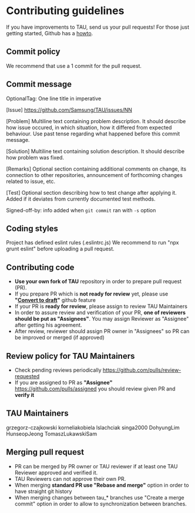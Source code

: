 # Contributing guidelines

If you have improvements to TAU, send us your pull requests! For those just getting started, Github has a [howto](https://help.github.com/articles/using-pull-requests/).

## Commit policy

We recommend that use a 1 commit for the pull request.

## Commit message

OptionalTag: One line title in imperative

[Issue] <https://github.com/Samsung/TAU/issues/NN>

[Problem] Multiline text containing problem description. It should describe how
issue occured, in which situation, how it differed from expected behaviour. Use
past tense regarding what happened before this commit message.

[Solution] Multiline text containing solution description. It should describe
how problem was fixed.

[Remarks] Optional section containing additional comments on change, its
connection to other repositories, announcement of forthcoming changes related
to issue, etc.

[Test] Optional section describing how to test change after applying it. 
Added if it deviates from currently documented test methods.

Signed-off-by: info added when `git commit` ran with `-s` option

## Coding styles

Project has defined eslint rules (.eslintrc.js)
We recommend to run "npx grunt eslint" before uploading a pull request.

## Contributing code

* **Use your own fork of TAU** repository in order to prepare pull request (PR).
* If you prepare PR which is **not ready for review** yet, please use **"[Convert to draft](https://help.github.com/en/github/collaborating-with-issues-and-pull-requests/changing-the-stage-of-a-pull-request)"** github feature
* If your PR is **ready for review**, please assign to review TAU Maintainers
* In order to assure review and verification of your PR, **one of reviewers should be put as "Assignees"**.
  You may assign Reviewer as "Assignee" after getting his agreement.
* After review, reviewer should assign PR owner in "Assignees" so PR can be improved or merged (if approved)

## Review policy for TAU Maintainers

* Check pending reviews periodically <https://github.com/pulls/review-requested>
* If you are assigned to PR as **"Assignee"** <https://github.com/pulls/assigned> you should review given PR and **verify it**

## TAU Maintainers

grzegorz-czajkowski
korneliakobiela
lslachciak
singa2000
DohyungLim
HunseopJeong
TomaszLukawskiSam

## Merging pull request

* PR can be merged by PR owner or TAU reviewer if at least one TAU Reviewer approved and verified it.
* TAU Reviewers can not approve their own PR.
* When merging **standard PR use "Rebase and merge"** option in order to have straight git history
* When merging changes between tau_* branches use "Create a merge commit" option in order to allow to synchronization between branches.
